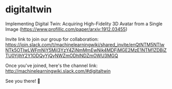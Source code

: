 # digitaltwin

Implementing Digital Twin: Acquiring High-Fidelity 3D Avatar from a Single Image (https://www.profillic.com/paper/arxiv:1912.03455)

Invite link to join our group for collaboration:
https://join.slack.com/t/machinelearningwiki/shared_invite/enQtNTM5NTIwNTk5OTIwLWFmNjY5MjI3YzY4ZjNmMmEwNjk4MDFjMGE2MzE1NTM1ZDBjZTU0YjlhY2Y1ODQyYjQyNWZmODhlNDZmOWU3MGQ

Once you've joined, here's the channel link:
http://machinelearningwiki.slack.com/#digitaltwin

See you there! 🙂
